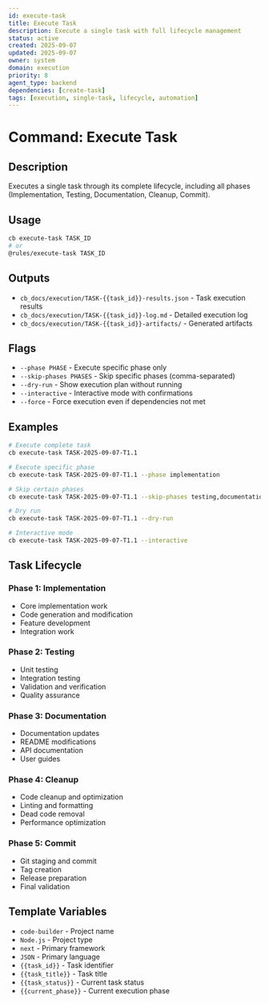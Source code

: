 ```yaml
---
id: execute-task
title: Execute Task
description: Execute a single task with full lifecycle management
status: active
created: 2025-09-07
updated: 2025-09-07
owner: system
domain: execution
priority: 8
agent_type: backend
dependencies: [create-task]
tags: [execution, single-task, lifecycle, automation]
---
```


# Command: Execute Task

## Description
Executes a single task through its complete lifecycle, including all phases (Implementation, Testing, Documentation, Cleanup, Commit).

## Usage
```bash
cb execute-task TASK_ID
# or
@rules/execute-task TASK_ID
```

## Outputs
- `cb_docs/execution/TASK-{{task_id}}-results.json` - Task execution results
- `cb_docs/execution/TASK-{{task_id}}-log.md` - Detailed execution log
- `cb_docs/execution/TASK-{{task_id}}-artifacts/` - Generated artifacts

## Flags
- `--phase PHASE` - Execute specific phase only
- `--skip-phases PHASES` - Skip specific phases (comma-separated)
- `--dry-run` - Show execution plan without running
- `--interactive` - Interactive mode with confirmations
- `--force` - Force execution even if dependencies not met

## Examples
```bash
# Execute complete task
cb execute-task TASK-2025-09-07-T1.1

# Execute specific phase
cb execute-task TASK-2025-09-07-T1.1 --phase implementation

# Skip certain phases
cb execute-task TASK-2025-09-07-T1.1 --skip-phases testing,documentation

# Dry run
cb execute-task TASK-2025-09-07-T1.1 --dry-run

# Interactive mode
cb execute-task TASK-2025-09-07-T1.1 --interactive
```

## Task Lifecycle

### Phase 1: Implementation
- Core implementation work
- Code generation and modification
- Feature development
- Integration work

### Phase 2: Testing
- Unit testing
- Integration testing
- Validation and verification
- Quality assurance

### Phase 3: Documentation
- Documentation updates
- README modifications
- API documentation
- User guides

### Phase 4: Cleanup
- Code cleanup and optimization
- Linting and formatting
- Dead code removal
- Performance optimization

### Phase 5: Commit
- Git staging and commit
- Tag creation
- Release preparation
- Final validation

## Template Variables
- `code-builder` - Project name
- `Node.js` - Project type
- `next` - Primary framework
- `JSON` - Primary language
- `{{task_id}}` - Task identifier
- `{{task_title}}` - Task title
- `{{task_status}}` - Current task status
- `{{current_phase}}` - Current execution phase
